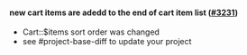 #### new cart items are adedd to the end of cart item list ([#3231](https://github.com/shopsys/shopsys/pull/3231))

-   Cart::$items sort order was changed
-   see #project-base-diff to update your project
